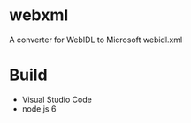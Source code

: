 # webxml
A converter for WebIDL to Microsoft webidl.xml

# Build

 * Visual Studio Code
 * node.js 6